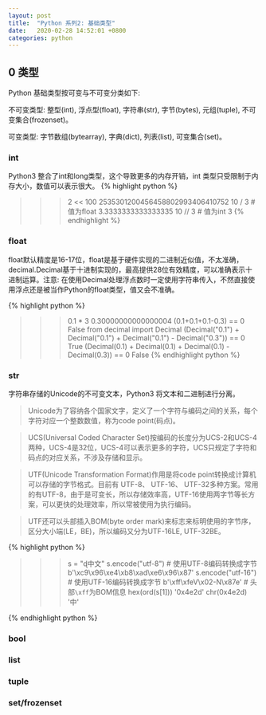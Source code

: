 ```yaml
---
layout: post
title:  "Python 系列2: 基础类型"
date:   2020-02-28 14:52:01 +0800
categories: python
---
```

## 0 类型
Python 基础类型按可变与不可变分类如下:

不可变类型:  整型(int), 浮点型(float), 字符串(str), 字节(bytes), 元组(tuple), 不可变集合(frozenset)。

可变类型: 字节数组(bytearray), 字典(dict), 列表(list), 可变集合(set)。

### int
Python3 整合了int和long类型，这个导致更多的内存开销，int 类型只受限制于内存大小，数值可以表示很大。
{% highlight python %}
>>> 2 << 100
2535301200456458802993406410752
>>> 10 / 3   # 值为float
3.3333333333333335
>>> 10 // 3  # 值为int
3
{% endhighlight %}

### float
float默认精度是16-17位，float是基于硬件实现的二进制近似值，不太准确，decimal.Decimal基于十进制实现的，最高提供28位有效精度，可以准确表示十进制运算。注意: 在使用Decimal处理浮点数时一定使用字符串传入，不然直接使用浮点还是被当作Python的float类型，值又会不准确。

{% highlight python %}
>>> 0.1 * 3
0.30000000000000004
>>> (0.1+0.1+0.1-0.3) == 0
False
>>> from decimal import Decimal
>>> (Decimal("0.1") + Decimal("0.1") + Decimal("0.1") - Decimal("0.3")) == 0
True
>>> (Decimal(0.1) + Decimal(0.1) + Decimal(0.1) - Decimal(0.3)) == 0
False
{% endhighlight python %}

### str
字符串存储的Unicode的不可变文本，Python3 将文本和二进制进行分离。

> Unicode为了容纳各个国家文字，定义了一个字符与编码之间的关系，每个字符对应一个整数数值，称为code point(码点)。

> UCS(Universal Coded Character Set)按编码的长度分为UCS-2和UCS-4两种，UCS-4是32位，UCS-4可以表示更多的字符，UCS只规定了字符和码点的对应关系，不涉及存储和显示。

> UTF(Unicode Transformation Format)作用是将code point转换成计算机可以存储的字节格式。目前有 UTF-8、 UTF-16、 UTF-32多种方案。常用的有UTF-8，由于是可变长，所以存储效率高，UTF-16使用两字节等长方案，可以更快的处理效率，所以常被使用为执行编码。

> UTF还可以头部插入BOM(byte order mark)来标志来标明使用的字节序，区分大小端(LE，BE)，所以编码又分为UTF-16LE, UTF-32BE。

{% highlight python %}
>>> s = "ɖ中文"
>>> s.encode("utf-8")   # 使用UTF-8编码转换成字节
b'\xc9\x96\xe4\xb8\xad\xe6\x96\x87'
>>> s.encode("utf-16")  # 使用UTF-16编码转换成字节
b'\xff\xfeV\x02-N\x87e' # 头部`\xff`为BOM信息
>>> hex(ord(s[1]))
'0x4e2d'
>>> chr(0x4e2d)
'中'
>>> 

{% endhighlight python %}

### bool


### list

### tuple

### set/frozenset